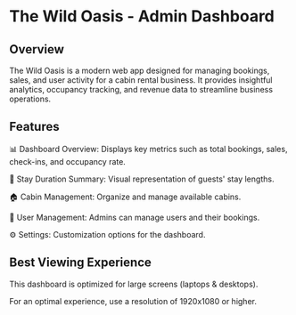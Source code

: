 # The Wild Oasis - Admin Dashboard

## Overview

The Wild Oasis is a modern web app designed for managing bookings, sales, and user activity for a cabin rental business. It provides insightful analytics, occupancy tracking, and revenue data to streamline business operations.

## Features

📊 Dashboard Overview: Displays key metrics such as total bookings, sales, check-ins, and occupancy rate.

📅 Stay Duration Summary: Visual representation of guests' stay lengths.

🏠 Cabin Management: Organize and manage available cabins.

👥 User Management: Admins can manage users and their bookings.

⚙️ Settings: Customization options for the dashboard.

## Best Viewing Experience

This dashboard is optimized for large screens (laptops & desktops).

For an optimal experience, use a resolution of 1920x1080 or higher.
